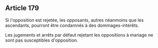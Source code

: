 Article 179
----
Si l'opposition est rejetée, les opposants, autres néanmoins que les ascendants,
pourront être condamnés à des dommages-intérêts.

Les jugements et arrêts par défaut rejetant les oppositions à mariage ne sont
pas susceptibles d'opposition.
